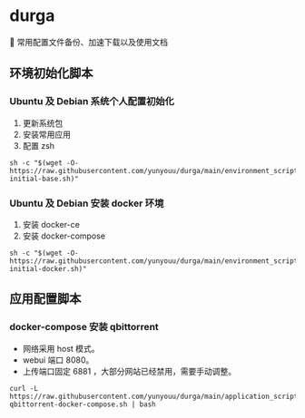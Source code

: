 # durga

👻 常用配置文件备份、加速下载以及使用文档

## 环境初始化脚本

### Ubuntu 及 Debian 系统个人配置初始化
1. 更新系统包
2. 安装常用应用
3. 配置 zsh
```
sh -c "$(wget -O- https://raw.githubusercontent.com/yunyouu/durga/main/environment_scripts/server-initial-base.sh)"
```

### Ubuntu 及 Debian 安装 docker 环境
1. 安装 docker-ce
2. 安装 docker-compose
```
sh -c "$(wget -O- https://raw.githubusercontent.com/yunyouu/durga/main/environment_scripts/server-initial-docker.sh)"
```

## 应用配置脚本

### docker-compose 安装 qbittorrent
- 网络采用 host 模式。
- webui 端口 8080。
- 上传端口固定 6881 ，大部分网站已经禁用，需要手动调整。
```
curl -L https://raw.githubusercontent.com/yunyouu/durga/main/application_scripts/do-qbittorrent-docker-compose.sh | bash
```